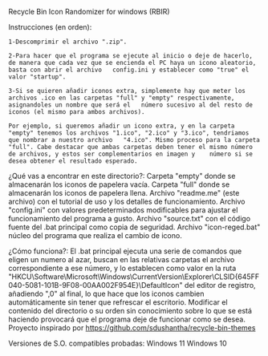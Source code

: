 Recycle Bin Icon Randomizer for windows (RBIR)

Instrucciones (en orden):

	1-Descomprimir el archivo ".zip".

	2-Para hacer que el programa se ejecute al inicio o deje de hacerlo, de manera que cada vez que se encienda el PC haya un icono aleatorio, basta con abrir el archivo 	config.ini y establecer como "true" el valor "startup".

	3-Si se quieren añadir iconos extra, simplemente hay que meter los archivos .ico en las carpetas "full" y "empty" respectivamente, asignandoles un nombre que será el 	número sucesivo al del resto de iconos (el mismo para ambos archivos).

	Por ejemplo, si queremos añadir un icono extra, y en la carpeta "empty" tenemos los archivos "1.ico", "2.ico" y "3.ico", tendriamos que nombrar a nuestro archivo 	"4.ico". Mismo proceso para la carpeta "full". Cabe destacar que ambas carpetas deben tener el mismo número de archivos, y estos ser complementarios en imagen y 	número si se desea obtener el resultado esperado.

¿Qué vas a encontrar en este directorio?:
Carpeta "empty" donde se almacenarán los iconos de papelera vacía.
Carpeta "full" donde se almacenarán los iconos de papelera llena.
Archivo "readme.me" (este archivo) con el tutorial de uso y los detalles de funcionamiento.
Archivo "config.ini" con valores predeterminados modificables para ajustar el funcionamiento del programa a gusto.
Archivo "source.txt" con el código fuente del .bat principal como copia de seguridad.
Archivo "icon-reged.bat" núcleo del programa que realiza el cambio de icono.

¿Cómo funciona?:
El .bat principal ejecuta una serie de comandos que eligen un numero al azar, buscan en las relativas carpetas el archivo correspondiente a ese número, y lo establecen como valor en la ruta "HKCU\Software\Microsoft\Windows\CurrentVersion\Explorer\CLSID\{645FF040-5081-101B-9F08-00AA002F954E}\DefaultIcon" del editor de registro, añadiendo ",0" al final, lo que hace que los iconos cambien automáticamente sin tener que refrescar el escritorio.
Modificar el contenido del directorio o su orden sin conocimiento sobre lo que se está haciendo provocará que el programa deje de funcionar como se desea.
Proyecto inspirado por https://github.com/sdushantha/recycle-bin-themes

Versiones de S.O. compatibles probadas:
Windows 11
Windows 10